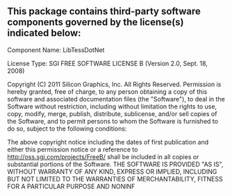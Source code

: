                                                                                                                                                                                                                                                                                                                                                                                                                                                                                                                                 This package contains third-party software components governed by the license(s) indicated below:
---------

Component Name: LibTessDotNet

License Type: SGI FREE SOFTWARE LICENSE B (Version 2.0, Sept. 18, 2008) 


Copyright (C) 2011 Silicon Graphics, Inc.
All Rights Reserved.
Permission is hereby granted, free of charge, to any person obtaining a copy
of this software and associated documentation files (the "Software"), to deal
in the Software without restriction, including without limitation the rights
to use, copy, modify, merge, publish, distribute, sublicense, and/or sell copies
of the Software, and to permit persons to whom the Software is furnished to do so,
subject to the following conditions:

The above copyright notice including the dates of first publication and either this
permission notice or a reference to http://oss.sgi.com/projects/FreeB/ shall be
included in all copies or substantial portions of the Software. 
THE SOFTWARE IS PROVIDED "AS IS", WITHOUT WARRANTY OF ANY KIND, EXPRESS OR IMPLIED,
INCLUDING BUT NOT LIMITED TO THE WARRANTIES OF MERCHANTABILITY, FITNESS FOR A
PARTICULAR PURPOSE AND NONINF
